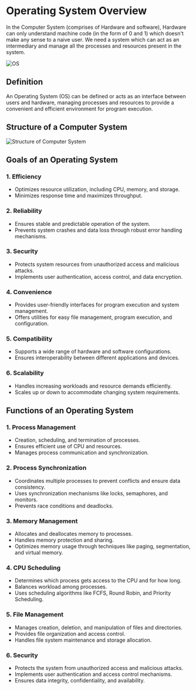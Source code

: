 # Operating System Overview
In the Computer System (comprises of Hardware and software), Hardware can only understand machine code (in the form of 0 and 1) which doesn't make any sense to a naive user.
We need a system which can act as an intermediary and manage all the processes and resources present in the system.

![OS](https://static.javatpoint.com/operating-system/images/os-definition-and-functions.png)

## Definition
An Operating System (OS) can be defined or acts as an interface between users and hardware, managing processes and resources to provide a convenient and efficient environment for program execution.

## Structure of a Computer System

![Structure of Computer System](https://static.javatpoint.com/operating-system/images/structur-of-a-computer-system.png)

## Goals of an Operating System

### 1. Efficiency
- Optimizes resource utilization, including CPU, memory, and storage.
- Minimizes response time and maximizes throughput.

### 2. Reliability
- Ensures stable and predictable operation of the system.
- Prevents system crashes and data loss through robust error handling mechanisms.

### 3. Security
- Protects system resources from unauthorized access and malicious attacks.
- Implements user authentication, access control, and data encryption.

### 4. Convenience
- Provides user-friendly interfaces for program execution and system management.
- Offers utilities for easy file management, program execution, and configuration.

### 5. Compatibility
- Supports a wide range of hardware and software configurations.
- Ensures interoperability between different applications and devices.

### 6. Scalability
- Handles increasing workloads and resource demands efficiently.
- Scales up or down to accommodate changing system requirements.


## Functions of an Operating System

### 1. Process Management
- Creation, scheduling, and termination of processes.
- Ensures efficient use of CPU and resources.
- Manages process communication and synchronization.

### 2. Process Synchronization
- Coordinates multiple processes to prevent conflicts and ensure data consistency.
- Uses synchronization mechanisms like locks, semaphores, and monitors.
- Prevents race conditions and deadlocks.

### 3. Memory Management
- Allocates and deallocates memory to processes.
- Handles memory protection and sharing.
- Optimizes memory usage through techniques like paging, segmentation, and virtual memory.

### 4. CPU Scheduling
- Determines which process gets access to the CPU and for how long.
- Balances workload among processes.
- Uses scheduling algorithms like FCFS, Round Robin, and Priority Scheduling.

### 5. File Management
- Manages creation, deletion, and manipulation of files and directories.
- Provides file organization and access control.
- Handles file system maintenance and storage allocation.

### 6. Security
- Protects the system from unauthorized access and malicious attacks.
- Implements user authentication and access control mechanisms.
- Ensures data integrity, confidentiality, and availability.
